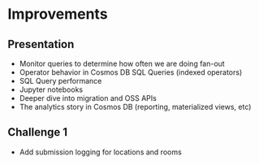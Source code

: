 # Improvements

## Presentation

- Monitor queries to determine how often we are doing fan-out
- Operator behavior in Cosmos DB SQL Queries (indexed operators)
- SQL Query performance
- Jupyter notebooks
- Deeper dive into migration and OSS APIs
- The analytics story in Cosmos DB (reporting, materialized views, etc)

## Challenge 1

- Add submission logging for locations and rooms